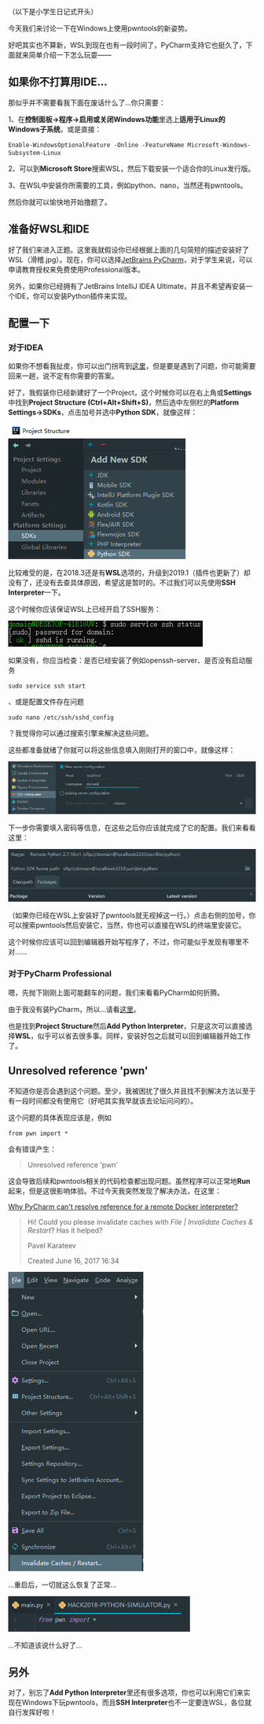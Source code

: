 （以下是小学生日记式开头）

今天我们来讨论一下在Windows上使用pwntools的新姿势。

好吧其实也不算新，WSL到现在也有一段时间了，PyCharm支持它也挺久了，下面就来简单介绍一下怎么玩耍——

## 如果你不打算用IDE...
那似乎并不需要看我下面在废话什么了...你只需要：

1、在**控制面板->程序->启用或关闭Windows功能**里选上**适用于Linux的Windows子系统**，或是直接：

    Enable-WindowsOptionalFeature -Online -FeatureName Microsoft-Windows-Subsystem-Linux

2、可以到**Microsoft Store**搜索WSL，然后下载安装一个适合你的Linux发行版。

3、在WSL中安装你所需要的工具，例如python、nano，当然还有pwntools。

然后你就可以愉快地开始撸题了。

## 准备好WSL和IDE
好了我们来进入正题。这里我就假设你已经根据上面的几句简短的描述安装好了WSL（滑稽.jpg）。现在，你可以选择[JetBrains PyCharm](https://www.jetbrains.com/pycharm/)，对于学生来说，可以申请教育授权来免费使用Professional版本。

另外，如果你已经拥有了JetBrains IntelliJ IDEA Ultimate，并且不希望再安装一个IDE，你可以安装Python插件来实现。

## 配置一下
### 对于IDEA
如果你不想看我扯皮，你可以出门拐弯到[这里](https://www.jetbrains.com/help/idea/configuring-remote-python-sdks.html)，但是要是遇到了问题，你可能需要回来一趟，说不定有你需要的答案。

好了，我假装你已经新建好了一个Project，这个时候你可以在右上角或**Settings**中找到**Project Structure (Ctrl+Alt+Shift+S)**，然后选中左侧栏的**Platform Settings->SDKs**，点击加号并选中**Python SDK**，就像这样：

![PWNTOOLS-1.png](./img/PWNTOOLS-1.png)

比较难受的是，在2018.3还是有**WSL**选项的，升级到2019.1（插件也更新了）却没有了，还没有去查具体原因，希望这是暂时的。不过我们可以先使用**SSH Interpreter**一下。

这个时候你应该保证WSL上已经开启了SSH服务：

![PWNTOOLS-2.png](./img/PWNTOOLS-2.png)

如果没有，你应当检查：是否已经安装了例如openssh-server、是否没有启动服务

    sudo service ssh start

、或是配置文件存在问题

    sudo nano /etc/ssh/sshd_config

？我觉得你可以通过搜索引擎来解决这些问题。

这些都准备就绪了你就可以将这些信息填入刚刚打开的窗口中，就像这样：

![PWNTOOLS-3.png](./img/PWNTOOLS-3.png)

下一步你需要填入密码等信息，在这些之后你应该就完成了它的配置。我们来看看这里：

![PWNTOOLS-4.png](./img/PWNTOOLS-4.png)

（如果你已经在WSL上安装好了pwntools就无视掉这一行。）点击右侧的加号，你可以搜索pwntools然后安装它，当然，你也可以直接在WSL的终端里安装它。

这个时候你应该可以回到编辑器开始写程序了，不过，你可能似乎发现有哪里不对......

### 对于PyCharm Professional
嗯，先抛下刚刚上面可能翻车的问题，我们来看看PyCharm如何折腾。

由于我没有装PyCharm，所以...请看[这里](https://www.jetbrains.com/help/pycharm/using-wsl-as-a-remote-interpreter-1.html)。

也是找到**Project Structure**然后**Add Python Interpreter**，只是这次可以直接选择**WSL**，似乎可以省去很多事。同样，安装好包之后就可以回到编辑器开始工作了。

## Unresolved reference 'pwn'
不知道你是否会遇到这个问题。至少，我被困扰了很久并且找不到解决方法以至于有一段时间都没有使用它（好吧其实我早就该去论坛问问的）。

这个问题的具体表现应该是，例如

    from pwn import *

会有错误产生：

> Unresolved reference 'pwn'

这会导致后续和pwntools相关的代码检查都出现问题。虽然程序可以正常地**Run**起来，但是这很影响体验。不过今天我突然发现了解决办法，在这里：

[Why PyCharm can't resolve reference for a remote Docker interpreter?](https://intellij-support.jetbrains.com/hc/en-us/community/posts/115000373944-Why-PyCharm-can-t-resolve-reference-for-a-remote-Docker-interpreter-)

> Hi! Could you please invalidate caches with *File | Invalidate Caches & Restart*? Has it helped?
>
> Pavel Karateev
>
> Created June 16, 2017 16:34

![PWNTOOLS-5.png](./img/PWNTOOLS-5.png)

...重启后，一切就这么恢复了正常...

![PWNTOOLS-6.png](./img/PWNTOOLS-6.png)

...不知道该说什么好了...

## 另外
对了，别忘了**Add Python Interpreter**里还有很多选项，你也可以利用它们来实现在Windows下玩pwntools，而且**SSH Interpreter**也不一定要连WSL，各位就自行发挥好啦！
